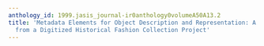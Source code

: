 ```yaml
---
anthology_id: 1999.jasis_journal-ir0anthology0volumeA50A13.2
title: 'Metadata Elements for Object Description and Representation: A Case Report
  from a Digitized Historical Fashion Collection Project'
---
```

